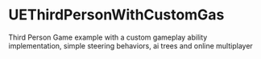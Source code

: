 # UEThirdPersonWithCustomGas
Third Person Game example with a custom gameplay ability implementation, simple steering behaviors, ai trees and online multiplayer
